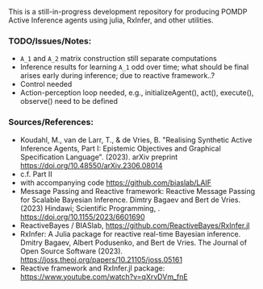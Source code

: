 This is a still-in-progress development repository for producing POMDP Active Inference agents using julia, RxInfer, and other utilities.

### TODO/Issues/Notes:
- `A_1` and `A_2` matrix construction still separate computations
- Inference results for learning `A_1` odd over time; what should be final arises early during inference; due to reactive framework..? 
- Control needed
- Action-perception loop needed, e.g., initializeAgent(), act(), execute(), observe() need to be defined

### Sources/References:
- 	Koudahl, M., van de Larr, T., & de Vries, B. "Realising Synthetic Active Inference Agents, Part I: Epistemic Objectives and Graphical Specification Language". (2023). arXiv preprint 
https://doi.org/10.48550/arXiv.2306.08014
  - c.f. Part II
  - with accompanying code https://github.com/biaslab/LAIF
- Message Passing and Reactive framework: Reactive Message Passing for Scalable Bayesian Inference. Dimtry Bagaev and Bert de Vries. (2023) Hindawi; Scientific Programming, .  https://doi.org/10.1155/2023/6601690
- ReactiveBayes / BIASlab, https://github.com/ReactiveBayes/RxInfer.jl
- RxInfer: A Julia package for reactive real-time Bayesian inference. Dmitry Bagaev, Albert Podusenko, and Bert de Vries. The Journal of Open Source Software (2023). https://joss.theoj.org/papers/10.21105/joss.05161
- Reactive framework and RxInfer.jl package: https://www.youtube.com/watch?v=qXrvDVm_fnE

